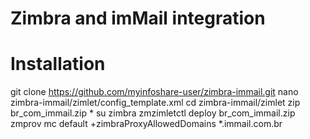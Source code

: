 # Zimbra and imMail integration

# Installation

  git clone https://github.com/myinfoshare-user/zimbra-immail.git
  nano zimbra-immail/zimlet/config_template.xml
  cd zimbra-immail/zimlet
  zip br_com_immail.zip *
  su zimbra
  zmzimletctl deploy br_com_immail.zip
  zmprov mc default +zimbraProxyAllowedDomains *.immail.com.br
